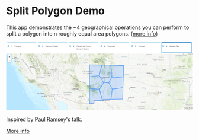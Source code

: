 # Split Polygon Demo

This app demonstrates the ~4 geographical operations you can perform to split a polygon into n roughly equal area polygons. ([more info](https://gavinr.com/maps/split-polygon-demo/))

[![demo](https://github.com/gavinr/split-polygon-demo/raw/master/image.png)](
https://gavinr.github.io/split-polygon-demo/)

Inspired by [Paul Ramsey](https://github.com/pramsey)'s [talk](https://www.youtube.com/watch?v=g4DgAVCmiDE). 

[More info](https://gavinr.com/maps/split-polygon-demo/)
